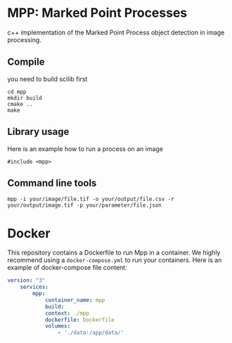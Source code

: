 # MPP: Marked Point Processes

c++ implementation of the Marked Point Process object detection in image processing.
  

## Compile

you need to build scilib first

```
cd mpp
mkdir build
cmake ..
make
```

## Library usage

Here is an example how to run a process on an image

```
#include <mpp>

```

## Command line tools

```
mpp -i your/image/file.tif -o your/output/file.csv -r your/output/image.tif -p your/parameter/file.json
```

# Docker

This repository contains a Dockerfile to run Mpp in a container. We highly recommend using a `docker-compose.yml` to run your containers. Here is an example of docker-compose file content:

```yaml
version: "3"
    services:
        mpp:
            container_name: mpp
            build:
            context: ./mpp
            dockerfile: Dockerfile
            volumes:
                - './data:/app/data/' 
```
